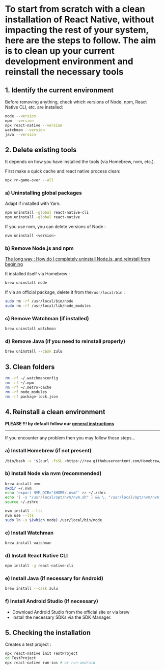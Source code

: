 # To start from scratch with a clean installation of React Native, without impacting the rest of your system, here are the steps to follow. The aim is to clean up your current development environment and reinstall the necessary tools

## 1. Identify the current environment

Before removing anything, check which versions of Node, npm, React Native CLI, etc. are installed:

```bash
node --version
npm --version
npx react-native --version
watchman --version
java --version
```

## 2. Delete existing tools

It depends on how you have installed the tools (via Homebrew, nvm, etc.).

First make a quick cache and react native process clean:

```bash
npx rn-game-over --all
```

### a) Uninstalling global packages

Adapt if installed with Yarn.

```bash
npm uninstall -global react-native-cli
npm uninstall -global react-native
```

If you use nvm, you can delete versions of Node :

```bash
nvm uninstall <version>
```

### b) Remove Node.js and npm

[The long way : How do I completely uninstall Node.js, and reinstall from begining](https://stackoverflow.com/questions/11177954/how-do-i-completely-uninstall-node-js-and-reinstall-from-beginning-mac-os-x)

It installed itself via Homebrew :

```bash
brew uninstall node
```

If via an official package, delete it from the`/usr/local/bin` :

```bash
sudo rm -rf /usr/local/bin/node
sudo rm -rf /usr/local/lib/node_modules
```

### c) Remove Watchman (if installed)

```bash
brew uninstall watchman
```

### d) Remove Java (if you need to reinstall properly)

```bash
brew uninstall --cask zulu
```

## 3. Clean folders

```bash
rm -rf ~/.watchmanconfig
rm -rf ~/.npm
rm -rf ~/.metro-cache
rm -rf node_modules
rm -rf package-lock.json
```

## 4. Reinstall a clean environment

**PLEASE !!! by default follow our [general instructions](https://github.com/pass-culture/pass-culture-app-native/blob/master/doc/installation/setup.md)**

---

If you encounter any problem then you may follow those steps...

### a) Install Homebrew (if not present)

```bash
/bin/bash -c "$(curl -fsSL <https://raw.githubusercontent.com/Homebrew/install/HEAD/install.sh>)"
```

### b) Install Node via nvm (recommended)

```bash
brew install nvm
mkdir ~/.nvm
echo 'export NVM_DIR="$HOME/.nvm"' >> ~/.zshrc
echo '[ -s "/usr/local/opt/nvm/nvm.sh" ] && \. "/usr/local/opt/nvm/nvm.sh"' >> ~/.zshrc
source ~/.zshrc

nvm install --lts
nvm use --lts
sudo ln -s $(which node) /usr/local/bin/node
```

### c) Install Watchman

```bash
brew install watchman
```

### d) Install React Native CLI

```bash
npm install -g react-native-cli
```

### e) Install Java (if necessary for Android)

```bash
brew install --cask zulu
```

### f) Install Android Studio (if necessary)

- Download Android Studio from the official site or via brew
- Install the necessary SDKs via the SDK Manager.

## 5. Checking the installation

Creates a test project :

```bash
npx react-native init TestProject
cd TestProject
npx react-native run-ios # or run-android
```
